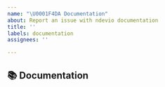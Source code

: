```yaml
---
name: "\U0001F4DA Documentation"
about: Report an issue with ndevio documentation
title: ''
labels: documentation
assignees: ''

---
```


## 📚 Documentation
<!-- A clear and concise description of the documentation that needs to be created/updated -->

